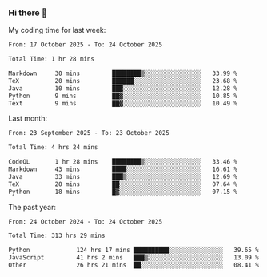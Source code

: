 ### Hi there 👋

My coding time for last week:

<!--START_SECTION:week-->

```txt
From: 17 October 2025 - To: 24 October 2025

Total Time: 1 hr 28 mins

Markdown     30 mins         ████████▒░░░░░░░░░░░░░░░░   33.99 %
TeX          20 mins         ██████░░░░░░░░░░░░░░░░░░░   23.68 %
Java         10 mins         ███░░░░░░░░░░░░░░░░░░░░░░   12.28 %
Python       9 mins          ██▓░░░░░░░░░░░░░░░░░░░░░░   10.85 %
Text         9 mins          ██▓░░░░░░░░░░░░░░░░░░░░░░   10.49 %
```

<!--END_SECTION:week-->

Last month:

<!--START_SECTION:month-->

```txt
From: 23 September 2025 - To: 23 October 2025

Total Time: 4 hrs 24 mins

CodeQL       1 hr 28 mins    ████████▒░░░░░░░░░░░░░░░░   33.46 %
Markdown     43 mins         ████░░░░░░░░░░░░░░░░░░░░░   16.61 %
Java         33 mins         ███▒░░░░░░░░░░░░░░░░░░░░░   12.69 %
TeX          20 mins         ██░░░░░░░░░░░░░░░░░░░░░░░   07.64 %
Python       18 mins         █▓░░░░░░░░░░░░░░░░░░░░░░░   07.15 %
```

<!--END_SECTION:month-->

The past year:

<!--START_SECTION:year-->

```txt
From: 24 October 2024 - To: 24 October 2025

Total Time: 313 hrs 29 mins

Python             124 hrs 17 mins ██████████░░░░░░░░░░░░░░░   39.65 %
JavaScript         41 hrs 2 mins   ███▒░░░░░░░░░░░░░░░░░░░░░   13.09 %
Other              26 hrs 21 mins  ██░░░░░░░░░░░░░░░░░░░░░░░   08.41 %
```

<!--END_SECTION:year-->
